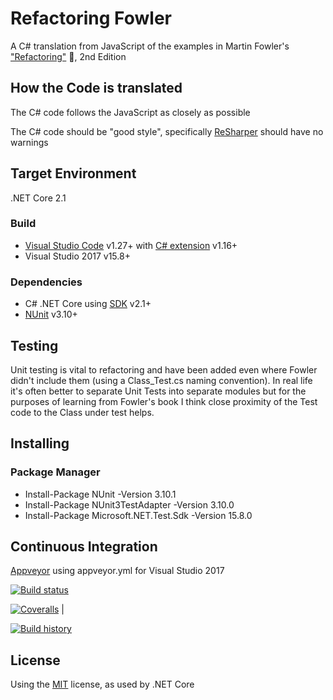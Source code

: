 # Refactoring Fowler
A C# translation from JavaScript of the examples in Martin Fowler's ["Refactoring"](https://martinfowler.com/articles/refactoring-2nd-changes.html) :book:, 2nd Edition

## How the Code is translated
The C# code follows the JavaScript as closely as possible

The C# code should be "good style", specifically [ReSharper](https://www.jetbrains.com/resharper) should have no warnings

## Target Environment
.NET Core 2.1

### Build
* [Visual Studio Code](https://code.visualstudio.com) v1.27+ with [C# extension](https://marketplace.visualstudio.com/items?itemName=ms-vscode.csharp) v1.16+
* Visual Studio 2017 v15.8+ 
### Dependencies
* C# .NET Core using [SDK](https://www.microsoft.com/net/download) v2.1+
* [NUnit](https://nunit.org) v3.10+

## Testing
Unit testing is vital to refactoring and have been added even where Fowler didn't include them (using a Class_Test.cs naming convention). In real life it's often better to separate Unit Tests into separate modules but for the purposes of learning from Fowler's book I think close proximity of the Test code to the Class under test helps.

## Installing
### Package Manager
* Install-Package NUnit -Version 3.10.1
* Install-Package NUnit3TestAdapter -Version 3.10.0
* Install-Package Microsoft.NET.Test.Sdk -Version 15.8.0

## Continuous Integration
[Appveyor](https://www.appveyor.com) using appveyor.yml for Visual Studio 2017

[![Build status](https://ci.appveyor.com/api/projects/status/v3yc51dovaje1jpw/branch/master?svg=true)](https://ci.appveyor.com/project/ydango/refactoringfowler)

[![Coveralls](https://coveralls.io/repos/github/ydango/refactoringfowler/badge.svg?branch=master)](https://coveralls.io/github/ydango/refactoringfowler?branch=master) |
  
[![Build history](https://buildstats.info/appveyor/chart/ydango/refactoringfowler)](https://ci.appveyor.com/project/ydango/refactoringfowler/history)

## License
Using the [MIT](https://opensource.org/licenses/MIT) license, as used by .NET Core
